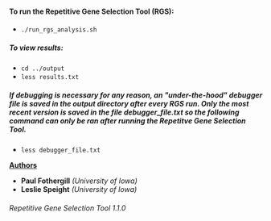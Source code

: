 #### To run the Repetitive Gene Selection Tool (RGS):
- ```./run_rgs_analysis.sh```
&nbsp;

##### To view results:
- ```cd ../output```
- ```less results.txt```
&nbsp;

##### If debugging is necessary for any reason, an "under-the-hood" debugger file is saved in the output directory after every RGS run. Only the most recent version is saved in the file debugger_file.txt so the following command can only be ran **after** running the Repetitve Gene Selection Tool.

- ```less debugger_file.txt``` 
&nbsp;
&nbsp;

<span style="text-decoration: underline">**Authors**</span>
+ **Paul Fothergill** *(University of Iowa)*
+ **Leslie Speight** *(University of Iowa)*

###### *Repetitive Gene Selection Tool 1.1.0*
